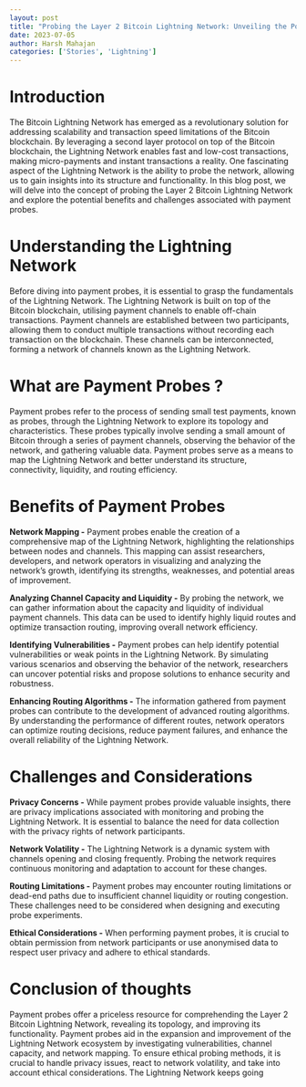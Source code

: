 ```yaml
---
layout: post
title: "Probing the Layer 2 Bitcoin Lightning Network: Unveiling the Power of Payment Probes"
date: 2023-07-05
author: Harsh Mahajan
categories: ['Stories', 'Lightning']
---
```


# **Introduction**

The Bitcoin Lightning Network has emerged as a revolutionary solution for
addressing scalability and transaction speed limitations of the Bitcoin
blockchain. By leveraging a second layer protocol on top of the Bitcoin
blockchain, the Lightning Network enables fast and low-cost transactions,
making micro-payments and instant transactions a reality. One fascinating
aspect of the Lightning Network is the ability to probe the network, allowing
us to gain insights into its structure and functionality. In this blog post,
we will delve into the concept of probing the Layer 2 Bitcoin Lightning
Network and explore the potential benefits and challenges associated with
payment probes.

# **Understanding the Lightning Network**

Before diving into payment probes, it is essential to grasp the fundamentals
of the Lightning Network. The Lightning Network is built on top of the Bitcoin
blockchain, utilising payment channels to enable off-chain transactions.
Payment channels are established between two participants, allowing them to
conduct multiple transactions without recording each transaction on the
blockchain. These channels can be interconnected, forming a network of
channels known as the Lightning Network.

# **What are Payment Probes ?**

Payment probes refer to the process of sending small test payments, known as
probes, through the Lightning Network to explore its topology and
characteristics. These probes typically involve sending a small amount of
Bitcoin through a series of payment channels, observing the behavior of the
network, and gathering valuable data. Payment probes serve as a means to map
the Lightning Network and better understand its structure, connectivity,
liquidity, and routing efficiency.

# **Benefits of Payment Probes**

**Network Mapping -** Payment probes enable the creation of a comprehensive
map of the Lightning Network, highlighting the relationships between nodes and
channels. This mapping can assist researchers, developers, and network
operators in visualizing and analyzing the network’s growth, identifying its
strengths, weaknesses, and potential areas of improvement.

**Analyzing Channel Capacity and Liquidity -** By probing the network, we can
gather information about the capacity and liquidity of individual payment
channels. This data can be used to identify highly liquid routes and optimize
transaction routing, improving overall network efficiency.

**Identifying Vulnerabilities -** Payment probes can help identify potential
vulnerabilities or weak points in the Lightning Network. By simulating various
scenarios and observing the behavior of the network, researchers can uncover
potential risks and propose solutions to enhance security and robustness.

**Enhancing Routing Algorithms -** The information gathered from payment
probes can contribute to the development of advanced routing algorithms. By
understanding the performance of different routes, network operators can
optimize routing decisions, reduce payment failures, and enhance the overall
reliability of the Lightning Network.

# **Challenges and Considerations**

**Privacy Concerns -** While payment probes provide valuable insights, there
are privacy implications associated with monitoring and probing the Lightning
Network. It is essential to balance the need for data collection with the
privacy rights of network participants.

**Network Volatility -** The Lightning Network is a dynamic system with
channels opening and closing frequently. Probing the network requires
continuous monitoring and adaptation to account for these changes.

**Routing Limitations -** Payment probes may encounter routing limitations or
dead-end paths due to insufficient channel liquidity or routing congestion.
These challenges need to be considered when designing and executing probe
experiments.

**Ethical Considerations -** When performing payment probes, it is crucial to
obtain permission from network participants or use anonymised data to respect
user privacy and adhere to ethical standards.

# **Conclusion of thoughts**

Payment probes offer a priceless resource for comprehending the Layer 2
Bitcoin Lightning Network, revealing its topology, and improving its
functionality. Payment probes aid in the expansion and improvement of the
Lightning Network ecosystem by investigating vulnerabilities, channel
capacity, and network mapping. To ensure ethical probing methods, it is
crucial to handle privacy issues, react to network volatility, and take into
account ethical considerations. The Lightning Network keeps going
